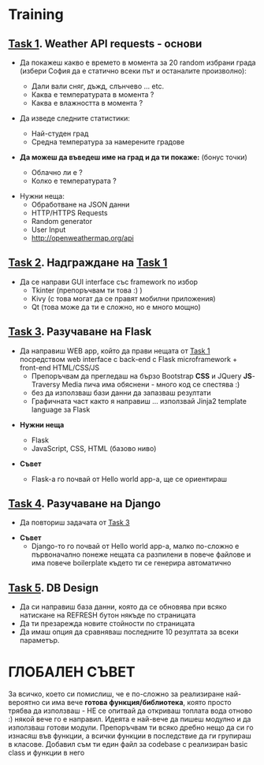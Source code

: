 # Training

## [Task 1](#task1). Weather API requests - основи

* Да покажеш какво е времето в момента за 20 random избрани града (избери София да е статично всеки път и останалите произволно):
	* Дали вали сняг, дъжд, слънчево ... etc. 
	* Каква е температурата в момента ?
	* Каква е влажността в момента ?

* Да изведе следните статистики:
	* Най-студен град
	* Средна температура за намерените градове

* **Да можеш да въведеш име на град и да ти покаже:** (бонус точки)
	* Облачно ли е ?
	* Колко е температурата ?


+ Нужни неща:
	- Обработване на JSON данни
	- HTTP/HTTPS Requests
	- Random generator
	- User Input
	- http://openweathermap.org/api

## [Task 2](#task2). Надграждане на [Task 1](#task1)

* Да се направи GUI interface със framework по избор
	* Tkinter (препоръчвам ти това :) )
	* Kivy (с това могат да се правят мобилни приложения)
	* Qt (това може да ти е сложно, но е много мощно)

## [Task 3](#task3). Разучаване на Flask

* Да направиш WEB app, който да прави нещата от [Task 1](#task1) посредством web interface с back-end с Flask microframework + front-end HTML/CSS/JS
	* Препоръчвам да прегледаш на бързо Bootstrap **CSS** и JQuery **JS**- Traversy Media пича има обяснени - много код се спестява :)
	* без да използваш бази данни да запазваш резултати
	* Графичната част както я направиш ... използвай Jinja2 template language за Flask

+ **Нужни неща**
	- Flask
	- JavaScript, CSS, HTML (базово ниво)

+ **Съвет**
	- Flask-a го почвай от Hello world app-a, ще се ориентираш

## [Task 4](#task4). Разучаване на Django
* Да повториш задачата от [Task 3](#task3)

+ **Съвет**
	- Django-то го почвай от Hello world app-a, малко по-сложно е първоначално понеже нещата са 
	разпилени в повече файлове и има повече boilerplate където ти се генерира автоматично


## [Task 5](#task5). DB Design

* Да си направиш база данни, която да се обновява при всяко натискане на REFRESH бутон някъде по страницата 
* Да ти презарежда новите стойности по страницата
* Да имаш опция да сравняваш последните 10 резултата за всеки параметър.


# ГЛОБАЛЕН СЪВЕТ

За всичко, което си помислиш, че е по-сложно за реализиране най-вероятно си има вече 
**готова функция/библиотека**, която просто трябва да използваш - НЕ се опитвай да откриваш
топлата вода отново :) някой вече го е направил.
Идеята е най-вече да пишеш модулно и да използваш готови модули.
Препоръчвам ти всяко дребно нещо да си го изнасяш във функции, а всички функции в последствие да ги групираш в класове.
Добавил съм ти един файл за codebase с реализиран basic class и функции в него 